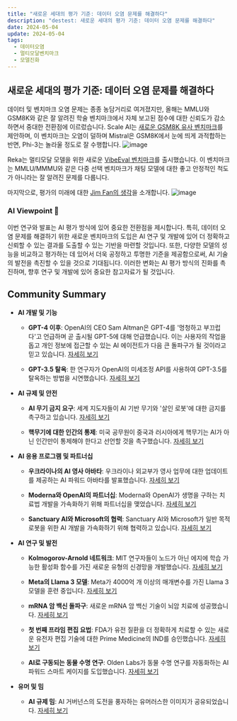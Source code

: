```yaml
---
title: "새로운 세대의 평가 기준: 데이터 오염 문제를 해결하다"
description: "destest: 새로운 세대의 평가 기준: 데이터 오염 문제를 해결하다"
date: 2024-05-04
update: 2024-05-04
tags:
  - 데이터오염
  - 멀티모달벤치마크
  - 모델진화
---
```


## 새로운 세대의 평가 기준: 데이터 오염 문제를 해결하다

데이터 및 벤치마크 오염 문제는 종종 농담거리로 여겨졌지만, 올해는 MMLU와 GSM8K와 같은 잘 알려진 학술 벤치마크에서 자체 보고된 점수에 대한 신뢰도가 감소하면서 중대한 전환점에 이르렀습니다. Scale AI는 [새로운 GSM8K 유사 벤치마크](https://twitter.com/_akhaliq/status/1785866152700211283?utm_source=ainews&utm_medium=email&utm_campaign=ainews-evals-the-next-generation)를 제안하며, 이 벤치마크는 오염이 덜하며 Mistral은 GSM8K에서 눈에 띄게 과적합하는 반면, Phi-3는 놀라울 정도로 잘 수행합니다. ![image](https://assets.buttondown.email/images/4737565c-4a53-46ac-8c90-35d1c53b0523.png?w=960&fit=max)

Reka는 멀티모달 모델을 위한 새로운 [VibeEval 벤치마크](https://twitter.com/RekaAILabs/status/1785731738326741103?utm_source=ainews&utm_medium=email&utm_campaign=ainews-evals-the-next-generation)를 출시했습니다. 이 벤치마크는 MMLU/MMMU와 같은 다중 선택 벤치마크가 채팅 모델에 대한 좋고 안정적인 척도가 아니라는 잘 알려진 문제를 다룹니다.

마지막으로, 평가의 미래에 대한 [Jim Fan의 생각](https://twitter.com/DrJimFan/status/1786054643568517261?utm_source=ainews&utm_medium=email&utm_campaign=ainews-evals-the-next-generation)을 소개합니다. ![image](https://assets.buttondown.email/images/349c2690-700a-4c54-bdd5-ef9a74d0d97a.png?w=960&fit=max)

### AI Viewpoint 🤖
이번 연구와 발표는 AI 평가 방식에 있어 중요한 전환점을 제시합니다. 특히, 데이터 오염 문제를 해결하기 위한 새로운 벤치마크의 도입은 AI 연구 및 개발에 있어 더 정확하고 신뢰할 수 있는 결과를 도출할 수 있는 기반을 마련할 것입니다. 또한, 다양한 모델의 성능을 비교하고 평가하는 데 있어서 더욱 공정하고 투명한 기준을 제공함으로써, AI 기술의 발전을 촉진할 수 있을 것으로 기대됩니다. 이러한 변화는 AI 평가 방식의 진화를 촉진하며, 향후 연구 및 개발에 있어 중요한 참고자료가 될 것입니다.

## Community Summary
- **AI 개발 및 기능**

  - **GPT-4 이후**: OpenAI의 CEO Sam Altman은 GPT-4를 '멍청하고 부끄럽다'고 언급하며 곧 출시될 GPT-5에 대해 언급했습니다. 이는 사용자의 작업을 돕고 개인 정보에 접근할 수 있는 AI 에이전트가 다음 큰 돌파구가 될 것이라고 믿고 있습니다. [자세히 보기](https://www.technologyreview.com/2024/05/01/1091979/sam-altman-says-helpful-agents-are-poised-to-become-ais-killer-function/?utm_source=ainews&utm_medium=email&utm_campaign=ainews-evals-the-next-generation)

  - **GPT-3.5 탈옥**: 한 연구자가 OpenAI의 미세조정 API를 사용하여 GPT-3.5를 탈옥하는 방법을 시연했습니다. [자세히 보기](https://www.reddit.com/r/OpenAI/comments/1chn1pv/its_actually_very_easy_to_jailbreak_chatgpt_using/?utm_source=ainews&utm_medium=email&utm_campaign=ainews-evals-the-next-generation)

- **AI 규제 및 안전**

  - **AI 무기 금지 요구**: 세계 지도자들이 AI 기반 무기와 '살인 로봇'에 대한 금지를 촉구하고 있습니다. [자세히 보기](https://www.theregister.com/2024/04/30/kill_killer_robots_now/?utm_source=ainews&utm_medium=email&utm_campaign=ainews-evals-the-next-generation)

  - **핵무기에 대한 인간의 통제**: 미국 공무원이 중국과 러시아에게 핵무기는 AI가 아닌 인간만이 통제해야 한다고 선언할 것을 촉구했습니다. [자세히 보기](https://www.reuters.com/world/us-official-urges-china-russia-declare-only-humans-not-ai-control-nuclear-2024-05-02/?utm_source=ainews&utm_medium=email&utm_campaign=ainews-evals-the-next-generation)

- **AI 응용 프로그램 및 파트너십**

  - **우크라이나의 AI 영사 아바타**: 우크라이나 외교부가 영사 업무에 대한 업데이트를 제공하는 AI 파워드 아바타를 발표했습니다. [자세히 보기](https://v.redd.it/ocrabrej5sxc1?utm_source=ainews&utm_medium=email&utm_campaign=ainews-evals-the-next-generation)

  - **Moderna와 OpenAI의 파트너십**: Moderna와 OpenAI가 생명을 구하는 치료법 개발을 가속화하기 위해 파트너십을 맺었습니다. [자세히 보기](https://openai.com/index/moderna?utm_source=ainews&utm_medium=email&utm_campaign=ainews-evals-the-next-generation)

  - **Sanctuary AI와 Microsoft의 협력**: Sanctuary AI와 Microsoft가 일반 목적 로봇을 위한 AI 개발을 가속화하기 위해 협력하고 있습니다. [자세히 보기](https://sanctuary.ai/resources/news/sanctuary-ai-announces-microsoft-collaboration-to-accelerate-ai-development-for-general-purpose-robots/?utm_source=ainews&utm_medium=email&utm_campaign=ainews-evals-the-next-generation)

- **AI 연구 및 발전**

  - **Kolmogorov-Arnold 네트워크**: MIT 연구자들이 노드가 아닌 에지에 학습 가능한 활성화 함수를 가진 새로운 유형의 신경망을 개발했습니다. [자세히 보기](https://arxiv.org/abs/2404.19756?utm_source=ainews&utm_medium=email&utm_campaign=ainews-evals-the-next-generation)

  - **Meta의 Llama 3 모델**: Meta가 4000억 개 이상의 매개변수를 가진 Llama 3 모델을 훈련 중입니다. [자세히 보기](https://www.reddit.com/r/LocalLLaMA/comments/1ci1hk0/metas_llama_3_400b_multimodal_longer_context/?utm_source=ainews&utm_medium=email&utm_campaign=ainews-evals-the-next-generation)

  - **mRNA 암 백신 돌파구**: 새로운 mRNA 암 백신 기술이 뇌암 치료에 성공했습니다. [자세히 보기](https://theconversation.com/brain-cancer-in-children-is-notoriously-hard-to-treat-a-new-mrna-cancer-vaccine-triggers-an-attack-from-within-228666?utm_source=ainews&utm_medium=email&utm_campaign=ainews-evals-the-next-generation)

  - **첫 번째 프라임 편집 요법**: FDA가 유전 질환을 더 정확하게 치료할 수 있는 새로운 유전자 편집 기술에 대한 Prime Medicine의 IND를 승인했습니다. [자세히 보기](https://x.com/genbio/status/1785406061177897075?s=46&utm_source=ainews&utm_medium=email&utm_campaign=ainews-evals-the-next-generation)

  - **AI로 구동되는 동물 수명 연구**: Olden Labs가 동물 수명 연구를 자동화하는 AI 파워드 스마트 케이지를 도입했습니다. [자세히 보기](https://x.com/longevitytech/status/1785643841346765201?s=46&utm_source=ainews&utm_medium=email&utm_campaign=ainews-evals-the-next-generation)

- **유머 및 밈**

  - **AI 규제 밈**: AI 거버넌스의 도전을 풍자하는 유머러스한 이미지가 공유되었습니다. [자세히 보기](https://i.redd.it/d18go4blytxc1.png?utm_source=ainews&utm_medium=email&utm_campaign=ainews-evals-the-next-generation)

